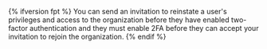 {% ifversion fpt %}
You can send an invitation to reinstate a user's privileges and access to the organization before they have enabled two-factor authentication and they must enable 2FA before they can accept your invitation to rejoin the organization.
{% endif %}
